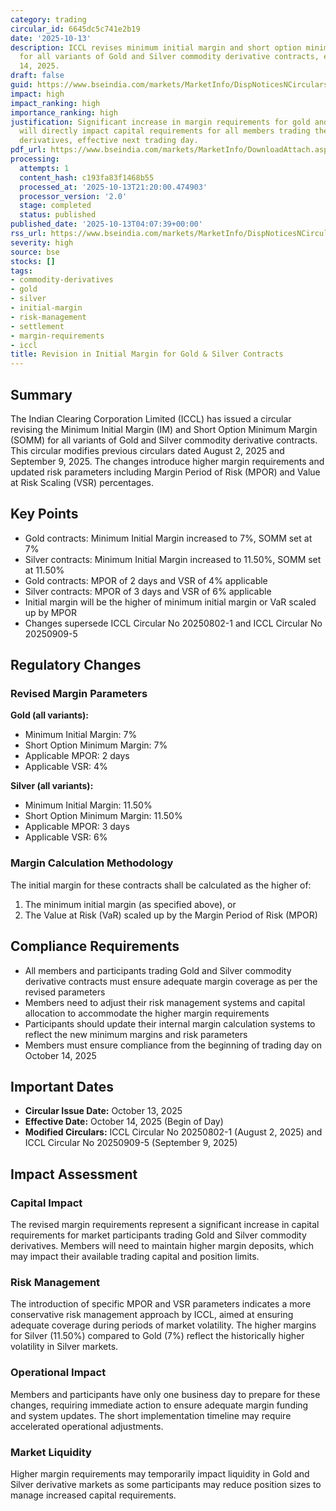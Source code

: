 ```yaml
---
category: trading
circular_id: 6645dc5c741e2b19
date: '2025-10-13'
description: ICCL revises minimum initial margin and short option minimum margin requirements
  for all variants of Gold and Silver commodity derivative contracts, effective October
  14, 2025.
draft: false
guid: https://www.bseindia.com/markets/MarketInfo/DispNoticesNCirculars.aspx?Noticeid={E8A7E01C-BE62-4B0C-9B59-9CE4D40E8260}&noticeno=20251013-1&dt=10/13/2025&icount=1&totcount=65&flag=0
impact: high
impact_ranking: high
importance_ranking: high
justification: Significant increase in margin requirements for gold and silver contracts
  will directly impact capital requirements for all members trading these commodity
  derivatives, effective next trading day.
pdf_url: https://www.bseindia.com/markets/MarketInfo/DownloadAttach.aspx?id=20251013-1&attachedId=
processing:
  attempts: 1
  content_hash: c193fa83f1468b55
  processed_at: '2025-10-13T21:20:00.474903'
  processor_version: '2.0'
  stage: completed
  status: published
published_date: '2025-10-13T04:07:39+00:00'
rss_url: https://www.bseindia.com/markets/MarketInfo/DispNoticesNCirculars.aspx?Noticeid={E8A7E01C-BE62-4B0C-9B59-9CE4D40E8260}&noticeno=20251013-1&dt=10/13/2025&icount=1&totcount=65&flag=0
severity: high
source: bse
stocks: []
tags:
- commodity-derivatives
- gold
- silver
- initial-margin
- risk-management
- settlement
- margin-requirements
- iccl
title: Revision in Initial Margin for Gold & Silver Contracts
---
```


## Summary

The Indian Clearing Corporation Limited (ICCL) has issued a circular revising the Minimum Initial Margin (IM) and Short Option Minimum Margin (SOMM) for all variants of Gold and Silver commodity derivative contracts. This circular modifies previous circulars dated August 2, 2025 and September 9, 2025. The changes introduce higher margin requirements and updated risk parameters including Margin Period of Risk (MPOR) and Value at Risk Scaling (VSR) percentages.

## Key Points

- Gold contracts: Minimum Initial Margin increased to 7%, SOMM set at 7%
- Silver contracts: Minimum Initial Margin increased to 11.50%, SOMM set at 11.50%
- Gold contracts: MPOR of 2 days and VSR of 4% applicable
- Silver contracts: MPOR of 3 days and VSR of 6% applicable
- Initial margin will be the higher of minimum initial margin or VaR scaled up by MPOR
- Changes supersede ICCL Circular No 20250802-1 and ICCL Circular No 20250909-5

## Regulatory Changes

### Revised Margin Parameters

**Gold (all variants):**
- Minimum Initial Margin: 7%
- Short Option Minimum Margin: 7%
- Applicable MPOR: 2 days
- Applicable VSR: 4%

**Silver (all variants):**
- Minimum Initial Margin: 11.50%
- Short Option Minimum Margin: 11.50%
- Applicable MPOR: 3 days
- Applicable VSR: 6%

### Margin Calculation Methodology

The initial margin for these contracts shall be calculated as the higher of:
1. The minimum initial margin (as specified above), or
2. The Value at Risk (VaR) scaled up by the Margin Period of Risk (MPOR)

## Compliance Requirements

- All members and participants trading Gold and Silver commodity derivative contracts must ensure adequate margin coverage as per the revised parameters
- Members need to adjust their risk management systems and capital allocation to accommodate the higher margin requirements
- Participants should update their internal margin calculation systems to reflect the new minimum margins and risk parameters
- Members must ensure compliance from the beginning of trading day on October 14, 2025

## Important Dates

- **Circular Issue Date:** October 13, 2025
- **Effective Date:** October 14, 2025 (Begin of Day)
- **Modified Circulars:** ICCL Circular No 20250802-1 (August 2, 2025) and ICCL Circular No 20250909-5 (September 9, 2025)

## Impact Assessment

### Capital Impact
The revised margin requirements represent a significant increase in capital requirements for market participants trading Gold and Silver commodity derivatives. Members will need to maintain higher margin deposits, which may impact their available trading capital and position limits.

### Risk Management
The introduction of specific MPOR and VSR parameters indicates a more conservative risk management approach by ICCL, aimed at ensuring adequate coverage during periods of market volatility. The higher margins for Silver (11.50%) compared to Gold (7%) reflect the historically higher volatility in Silver markets.

### Operational Impact
Members and participants have only one business day to prepare for these changes, requiring immediate action to ensure adequate margin funding and system updates. The short implementation timeline may require accelerated operational adjustments.

### Market Liquidity
Higher margin requirements may temporarily impact liquidity in Gold and Silver derivative markets as some participants may reduce position sizes to manage increased capital requirements.